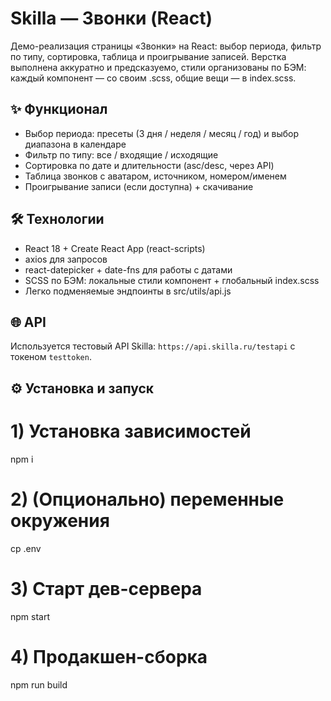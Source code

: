 # Skilla — Звонки (React)


Демо-реализация страницы «Звонки» на React: выбор периода, фильтр по типу, сортировка, таблица и проигрывание записей. Верстка выполнена аккуратно и предсказуемо, стили организованы по БЭМ: каждый компонент — со своим .scss, общие вещи — в index.scss.


## ✨ Функционал
- Выбор периода: пресеты (3 дня / неделя / месяц / год) и выбор диапазона в календаре
- Фильтр по типу: все / входящие / исходящие
- Сортировка по дате и длительности (asc/desc, через API)
- Таблица звонков с аватаром, источником, номером/именем
- Проигрывание записи (если доступна) + скачивание


## 🛠 Технологии
- React 18 + Create React App (react-scripts)
- axios для запросов
- react-datepicker + date-fns для работы с датами
- SCSS по БЭМ: локальные стили компонент + глобальный index.scss
- Легко подменяемые эндпоинты в src/utils/api.js


## 🌐 API
Используется тестовый API Skilla: `https://api.skilla.ru/testapi` с токеном `testtoken`.

## ⚙️ Установка и запуск
# 1) Установка зависимостей
npm i

# 2) (Опционально) переменные окружения
cp .env

# 3) Старт дев-сервера
npm start

# 4) Продакшен-сборка
npm run build
